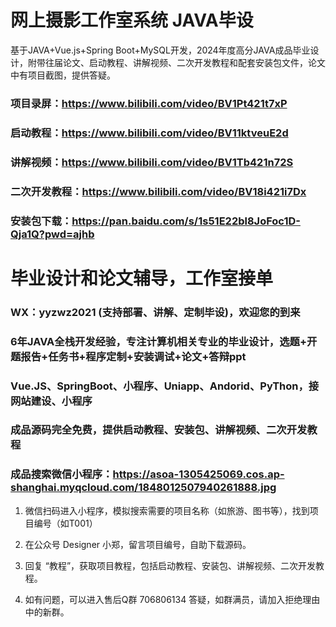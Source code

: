 ﻿# 网上摄影工作室系统 JAVA毕设

基于JAVA+Vue.js+Spring Boot+MySQL开发，2024年度高分JAVA成品毕业设计，附带往届论文、启动教程、讲解视频、二次开发教程和配套安装包文件，论文中有项目截图，提供答疑。

### 项目录屏：https://www.bilibili.com/video/BV1Pt421t7xP

### 启动教程：https://www.bilibili.com/video/BV11ktveuE2d

### 讲解视频：https://www.bilibili.com/video/BV1Tb421n72S

### 二次开发教程：https://www.bilibili.com/video/BV18i421i7Dx

### 安装包下载：https://pan.baidu.com/s/1s51E22bl8JoFoc1D-Qja1Q?pwd=ajhb

# 毕业设计和论文辅导，工作室接单


### WX：yyzwz2021 (支持部署、讲解、定制毕设)，欢迎您的到来


### 6年JAVA全栈开发经验，专注计算机相关专业的毕业设计，选题+开题报告+任务书+程序定制+安装调试+论文+答辩ppt


### Vue.JS、SpringBoot、小程序、Uniapp、Andorid、PyThon，接网站建设、小程序



### 成品源码完全免费，提供启动教程、安装包、讲解视频、二次开发教程



### 成品搜索微信小程序：https://asoa-1305425069.cos.ap-shanghai.myqcloud.com/1848012507940261888.jpg



1. 微信扫码进入小程序，模拟搜索需要的项目名称（如旅游、图书等），找到项目编号（如T001）



2. 在公众号 Designer 小郑，留言项目编号，自助下载源码。



3. 回复 “教程”，获取项目教程，包括启动教程、安装包、讲解视频、二次开发教程。



4. 如有问题，可以进入售后Q群 706806134 答疑，如群满员，请加入拒绝理由中的新群。
